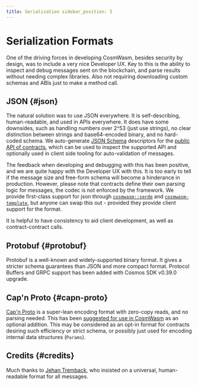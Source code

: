 ```yaml
---
title: Serialization sidebar_position: 5
---
```


# Serialization Formats

One of the driving forces in developing CosmWasm, besides security by design,
was to include a very nice Developer UX. Key to this is the ability to inspect
and debug messages sent on the blockchain, and parse results without needing
complex libraries. Also not requiring downloading custom schemas and ABIs just
to make a method call.

## JSON {#json}

The natural solution was to use JSON everywhere. It is self-describing,
human-readable, and used in APIs everywhere. It does have some downsides, such
as handling numbers over 2^53 (just use strings), no clear distinction between
strings and base64-encoded binary, and no hard-coded schema. We auto-generate
[JSON Schema](https://json-schema.org/) descriptors for the [public API of
contracts](https://github.com/CosmWasm/cw-examples/tree/main/contracts/escrow/schema),
which can be used to inspect the supported API and optionally used in client
side tooling for auto-validation of messages.

The feedback when developing and debugging with this has been positive, and we
are quite happy with the Developer UX with this. It is too early to tell if the
message size and free-form schema will become a hinderance in production.
However, please note that contracts define their own parsing logic for messages,
the codec is not enforced by the framework. We provide first-class support for
json through [`cosmwasm::serde`](https://github.com/CosmWasm/serde-json-wasm)
and [`cosmwasm-template`](https://github.com/CosmWasm/cw-template), but anyone
can swap this out - provided they provide client support for the format.

It is helpful to have consistency to aid client development, as well as
contract-contract calls.

## Protobuf {#protobuf}

Protobuf is a well-known and widely-supported binary format. It gives a stricter
schema guarantees than JSON and more compact format. Protocol Buffers and GRPC
support has been added with Cosmos SDK v0.39.0 upgrade.

## Cap'n Proto {#capn-proto}

[Cap'n Proto](https://capnproto.org/) is a super-lean encoding format with
zero-copy reads, and no parsing needed. This has been [suggested for use in
CosmWasm](https://github.com/CosmWasm/cosmwasm/issues/78) as an optional
addition. This may be considered as an opt-in format for contracts desiring such
efficiency or strict schema, or possibly just used for encoding internal data
structures (`Params`).

## Credits {#credits}

Much thanks to [Jehan Tremback](https://github.com/jtremback), who insisted on a
universal, human-readable format for all messages.
